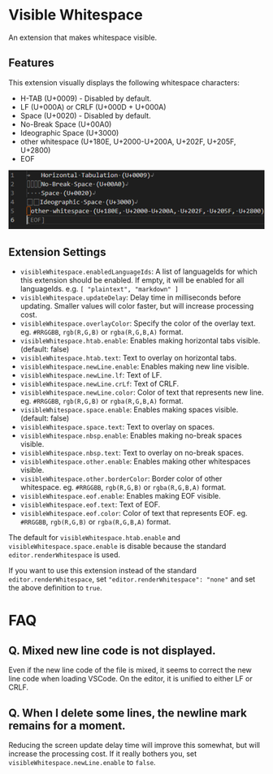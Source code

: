 # Visible Whitespace

An extension that makes whitespace visible.

## Features

This extension visually displays the following whitespace characters:

* H-TAB (U+0009) - Disabled by default.
* LF (U+000A) or CRLF (U+000D + U+000A)
* Space (U+0020) - Disabled by default.
* No-Break Space (U+00A0)
* Ideographic Space (U+3000)
* other whitespace (U+180E, U+2000-U+200A, U+202F, U+205F, U+2800)
* EOF

![screenshot](assets/screenshot.png)

## Extension Settings

* `visibleWhitespace.enabledLanguageIds`: A list of languageIds for which this extension should be enabled. If empty, it will be enabled for all languageIds. e.g. `[ "plaintext", "markdown" ]`
* `visibleWhitespace.updateDelay`: Delay time in milliseconds before updating. Smaller values will color faster, but will increase processing cost.
* `visibleWhitespace.overlayColor`: Specify the color of the overlay text. eg. `#RRGGBB`, `rgb(R,G,B)` or `rgba(R,G,B,A)` format.
* `visibleWhitespace.htab.enable`: Enables making horizontal tabs visible. (default: false)
* `visibleWhitespace.htab.text`: Text to overlay on horizontal tabs.
* `visibleWhitespace.newLine.enable`: Enables making new line visible.
* `visibleWhitespace.newLine.lf`: Text of LF.
* `visibleWhitespace.newLine.crLf`: Text of CRLF.
* `visibleWhitespace.newLine.color`: Color of text that represents new line.  eg. `#RRGGBB`, `rgb(R,G,B)` or `rgba(R,G,B,A)` format.
* `visibleWhitespace.space.enable`: Enables making spaces visible. (default: false)
* `visibleWhitespace.space.text`: Text to overlay on spaces.
* `visibleWhitespace.nbsp.enable`: Enables making no-break spaces visible.
* `visibleWhitespace.nbsp.text`: Text to overlay on no-break spaces.
* `visibleWhitespace.other.enable`: Enables making other whitespaces visible.
* `visibleWhitespace.other.borderColor`: Border color of other whitespace.  eg. `#RRGGBB`, `rgb(R,G,B)` or `rgba(R,G,B,A)` format.
* `visibleWhitespace.eof.enable`: Enables making EOF visible.
* `visibleWhitespace.eof.text`: Text of EOF.
* `visibleWhitespace.eof.color`: Color of text that represents EOF.  eg. `#RRGGBB`, `rgb(R,G,B)` or `rgba(R,G,B,A)` format.

The default for `visibleWhitespace.htab.enable` and `visibleWhitespace.space.enable` is disable because the standard `editor.renderWhitespace` is used.

If you want to use this extension instead of the standard `editor.renderWhitespace`, set `"editor.renderWhitespace": "none"` and set the above definition to `true`.

# FAQ

## Q. Mixed new line code is not displayed.

Even if the new line code of the file is mixed, it seems to correct the new line code when loading VSCode. On the editor, it is unified to either LF or CRLF.

## Q. When I delete some lines, the newline mark remains for a moment.

Reducing the screen update delay time will improve this somewhat, but will increase the processing cost.
If it really bothers you, set `visibleWhitespace.newLine.enable` to `false`.
